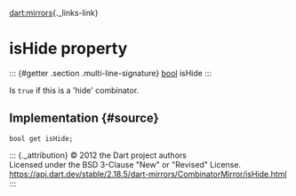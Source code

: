 [dart:mirrors](../../dart-mirrors/dart-mirrors-library){._links-link}

isHide property
===============

::: {#getter .section .multi-line-signature}
[bool](../../dart-core/bool-class) isHide
:::

Is `true` if this is a \'hide\' combinator.

Implementation {#source}
--------------

``` {.language-dart data-language="dart"}
bool get isHide;
```

::: {._attribution}
© 2012 the Dart project authors\
Licensed under the BSD 3-Clause \"New\" or \"Revised\" License.\
<https://api.dart.dev/stable/2.18.5/dart-mirrors/CombinatorMirror/isHide.html>
:::
